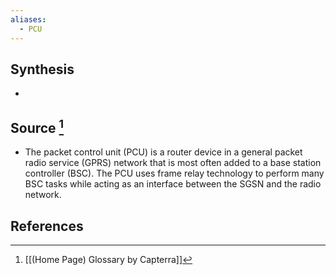 ```yaml
---
aliases:
  - PCU
---
```

## Synthesis
- 
## Source [^1]
- The packet control unit (PCU) is a router device in a general packet radio service (GPRS) network that is most often added to a base station controller (BSC). The PCU uses frame relay technology to perform many BSC tasks while acting as an interface between the SGSN and the radio network.
## References

[^1]: [[(Home Page) Glossary by Capterra]]